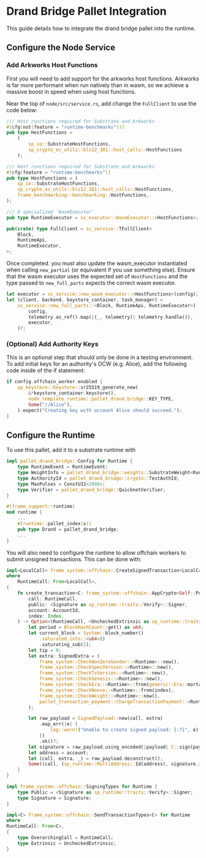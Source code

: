 # Drand Bridge Pallet Integration

This guide details how to integrate the drand bridge pallet into the runtime.

## Configure the Node Service 

### Add Arkworks Host Functions

First you will need to add support for the arkworks host functions. Arkworks is far more performant when run natively than in wasm, so we achieve a massive boost in speed when using host functions.

Near the top of `node/src/service.rs`, add change the `FullClient` to use the code below:

``` rust
/// Host runctions required for Substrate and Arkworks
#[cfg(not(feature = "runtime-benchmarks"))]
pub type HostFunctions =
	(
		sp_io::SubstrateHostFunctions, 
		sp_crypto_ec_utils::bls12_381::host_calls::HostFunctions
	);

/// Host runctions required for Substrate and Arkworks
#[cfg(feature = "runtime-benchmarks")]
pub type HostFunctions = (
	sp_io::SubstrateHostFunctions,
	sp_crypto_ec_utils::bls12_381::host_calls::HostFunctions,
	frame_benchmarking::benchmarking::HostFunctions,
);

/// A specialized `WasmExecutor`
pub type RuntimeExecutor = sc_executor::WasmExecutor::<HostFunctions>;

pub(crate) type FullClient = sc_service::TFullClient<
	Block,
	RuntimeApi,
	RuntimeExecutor,
>;
```

Once completed. you must also update the wasm_executor instantiated when calling `new_partial` (or equivalent if you use something else). Ensure that the wasm executor uses the expected set of `HostFunctions` and the type passed to `new_full_parts` expects the correct wasm executor.

``` rust
let executor = sc_service::new_wasm_executor::<HostFunctions>(config);
let (client, backend, keystore_container, task_manager) =
    sc_service::new_full_parts::<Block, RuntimeApi, RuntimeExecutor>(
        config,
        telemetry.as_ref().map(|(_, telemetry)| telemetry.handle()),
        executor,
    )?;
```

### (Optional) Add Authority Keys 

This is an optional step that should only be done in a testing environment. To add initial keys for an authority's OCW (e.g. Alice), add the following code inside of the if statement:

``` rust
if config.offchain_worker.enabled {
    sp_keystore::Keystore::sr25519_generate_new(
        &*keystore_container.keystore(),
        node_template_runtime::pallet_drand_bridge::KEY_TYPE,
        Some("//Alice"),
    ).expect("Creating key with account Alice should succeed.");
}
```

## Configure the Runtime

To use this pallet, add it to a substrate runtime with
``` rust
impl pallet_drand_bridge::Config for Runtime {
	type RuntimeEvent = RuntimeEvent;
	type WeightInfo = pallet_drand_bridge::weights::SubstrateWeight<Runtime>;
	type AuthorityId = pallet_drand_bridge::crypto::TestAuthId;
	type MaxPulses = ConstU32<2048>;
	type Verifier = pallet_drand_bridge::QuicknetVerifier;
}

#[frame_support::runtime]
mod runtime {
	...
	#[runtime::pallet_index(x)]
	pub type Drand = pallet_drand_bridge;
    ...
}
```

You will also need to configure the runtime to allow offchain workers to submit unsigned transactions. This can be done with:
``` rust
impl<LocalCall> frame_system::offchain::CreateSignedTransaction<LocalCall> for Runtime
where
	RuntimeCall: From<LocalCall>,
{
	fn create_transaction<C: frame_system::offchain::AppCrypto<Self::Public, Self::Signature>>(
		call: RuntimeCall,
		public: <Signature as sp_runtime::traits::Verify>::Signer,
		account: AccountId,
		index: Index,
	) -> Option<(RuntimeCall, <UncheckedExtrinsic as sp_runtime::traits::Extrinsic>::SignaturePayload)> {
		let period = BlockHashCount::get() as u64;
		let current_block = System::block_number()
			.saturated_into::<u64>()
			.saturating_sub(1);
		let tip = 0;
		let extra: SignedExtra = (
			frame_system::CheckNonZeroSender::<Runtime>::new(),
			frame_system::CheckSpecVersion::<Runtime>::new(),
			frame_system::CheckTxVersion::<Runtime>::new(),
			frame_system::CheckGenesis::<Runtime>::new(),
			frame_system::CheckEra::<Runtime>::from(generic::Era::mortal(period, current_block)),
			frame_system::CheckNonce::<Runtime>::from(index),
			frame_system::CheckWeight::<Runtime>::new(),
			pallet_transaction_payment::ChargeTransactionPayment::<Runtime>::from(tip),
		);

		let raw_payload = SignedPayload::new(call, extra)
			.map_err(|e| {
				log::warn!("Unable to create signed payload: {:?}", e);
			})
			.ok()?;
		let signature = raw_payload.using_encoded(|payload| C::sign(payload, public))?;
		let address = account;
		let (call, extra, _) = raw_payload.deconstruct();
		Some((call, (sp_runtime::MultiAddress::Id(address), signature.into(), extra)))
	}
}

impl frame_system::offchain::SigningTypes for Runtime {
	type Public = <Signature as sp_runtime::traits::Verify>::Signer;
	type Signature = Signature;
}

impl<C> frame_system::offchain::SendTransactionTypes<C> for Runtime
where
RuntimeCall: From<C>,
{
	type OverarchingCall = RuntimeCall;
	type Extrinsic = UncheckedExtrinsic;
}
```

